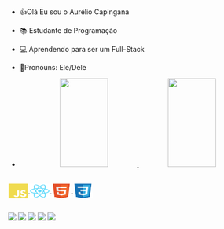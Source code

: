 - 👍Olá Eu sou o Aurélio Capingana
- 📚 Estudante de Programação
- 💻 Aprendendo para ser um Full-Stack
- 🤪Pronouns: Ele/Dele 


- <div align="center">
  <a href="https://github.com/aureliocapingana01">
  <img height="180em" width="45%" src="https://github-readme-stats.vercel.app/api?username=aureliocapingana01&show_icons=true&theme=dracula&include_all_commits=true&count_private=true"/>
  <img height="180em" width="45%" src="https://github-readme-stats.vercel.app/api/top-langs/?username=aureliocapingana01&layout=compact&langs_count=7&theme=dracula"/>
</div>
  
  <div style="display: inline_block"><br>
  <img align="center" alt="aureliocapingana01-Js" height="30" width="40" src="https://raw.githubusercontent.com/devicons/devicon/master/icons/javascript/javascript-plain.svg">
  <img align="center" alt="aureliocapingana01-React" height="30" width="40" src="https://raw.githubusercontent.com/devicons/devicon/master/icons/react/react-original.svg">
  <img align="center" alt="aureliocapingana01-HTML" height="30" width="40" src="https://raw.githubusercontent.com/devicons/devicon/master/icons/html5/html5-original.svg">
  <img align="center" alt="aureliocapingana01-CSS" height="30" width="40" src="https://raw.githubusercontent.com/devicons/devicon/master/icons/css3/css3-original.svg">
 
 
</div>
  
  ##
  
  <div>
     <a href="https://www.youtube.com/channel/UCBeWNDPVXCJgdWRPHfQxkew" target="_blank"><img src="https://img.shields.io/badge/YouTube-FF0000?style=for-the-badge&logo=youtube&logoColor=white" target="_blank"></a>
  <a href="https://www.instagram.com/aurelio_capingana/" target="_blank"><img src="https://img.shields.io/badge/-Instagram-%23E4405F?style=for-the-badge&logo=instagram&logoColor=white" target="_blank"></a>
 <a href="Aurelio Capingana#6341" target="_blank"><img src="https://img.shields.io/badge/Discord-7289DA?style=for-the-badge&logo=discord&logoColor=white" target="_blank"></a> 
  <a href = "mailto:aurelio.capingana01@gmail.com"><img src="https://img.shields.io/badge/-Gmail-%23333?style=for-the-badge&logo=gmail&logoColor=white" target="_blank"></a>
  <a href="https://www.linkedin.com/in/aur%C3%A9lio-capingana-6777691b6/" target="_blank"><img src="https://img.shields.io/badge/-LinkedIn-%230077B5?style=for-the-badge&logo=linkedin&logoColor=white" target="_blank"></a> 
  </div>

<!---
aureliocapingana01/aureliocapingana01 is a ✨ special ✨ repository because its `README.md` (this file) appears on your GitHub profile.
You can click the Preview link to take a look at your changes.
--->
